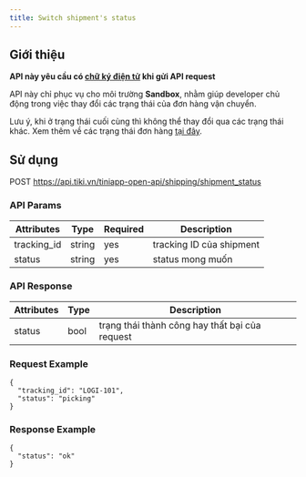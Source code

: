 ```yaml
---
title: Switch shipment's status
---
```


## Giới thiệu

**API này yêu cầu có [chữ ký điện tử](../calculate-signature.md) khi gửi API request**

API này chỉ phục vụ cho môi trường **Sandbox**, nhằm giúp developer chủ động trong việc thay đổi các trạng thái của đơn hàng vận chuyển.

Lưu ý, khi ở trạng thái cuối cùng thì không thể thay đổi qua các trạng thái khác.
Xem thêm về các trạng thái đơn hàng [tại đây](./status_flow).

## Sử dụng

POST https://api.tiki.vn/tiniapp-open-api/shipping/shipment_status

### API Params

| Attributes  | Type   | Required | Description              |
| ----------- | ------ | -------- | ------------------------ |
| tracking_id | string | yes      | tracking ID của shipment |
| status      | string | yes      | status mong muốn         |

### API Response

| Attributes | Type | Description                                    |
| ---------- | ---- | ---------------------------------------------- |
| status     | bool | trạng thái thành công hay thất bại của request |

### Request Example

```
{
  "tracking_id": "LOGI-101",
  "status": "picking"
}
```

### Response Example

```
{
  "status": "ok"
}
```
